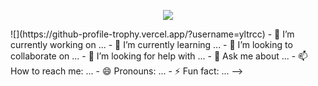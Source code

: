 <p align="center">
  <a href="https://github.com/yltrcc">
    <img src="https://github-readme-stats.vercel.app/api?username=yltrcc&count_private=true&show_icons=true&hide=contribs&include_all_commits=true" />
  </a>
</p>
![](https://github-profile-trophy.vercel.app/?username=yltrcc)
- 🔭 I’m currently working on ...
- 🌱 I’m currently learning ...
- 👯 I’m looking to collaborate on ...
- 🤔 I’m looking for help with ...
- 💬 Ask me about ...
- 📫 How to reach me: ...
- 😄 Pronouns: ...
- ⚡ Fun fact: ...
-->
